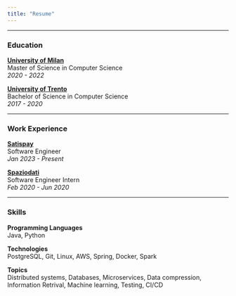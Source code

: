 ```yaml
---
title: "Resume"
---
```


---

### Education

**[University of Milan](https://www.unimi.it/)** \
Master of Science in Computer Science \
*2020 - 2022*

**[University of Trento](https://www.unitn.it/)** \
Bachelor of Science in Computer Science \
*2017 - 2020*

---

### Work Experience

**[Satispay](https://www.satispay.com/)** \
Software Engineer \
*Jan 2023 - Present*

**[Spaziodati](https://www.spaziodati.eu/)** \
Software Engineer Intern \
*Feb 2020 - Jun 2020*

---

### Skills

**Programming Languages** \
Java, Python

**Technologies** \
PostgreSQL, Git, Linux, AWS, Spring, Docker, Spark

**Topics** \
Distributed systems, Databases, Microservices, Data compression, Information Retrival, Machine learning, Testing, CI/CD